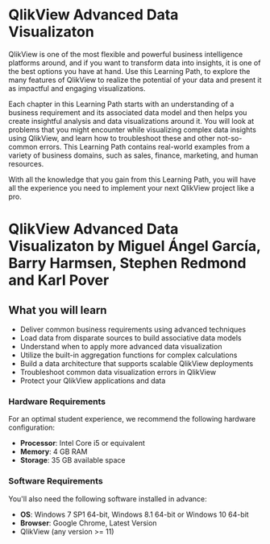 # QlikView Advanced Data Visualizaton
QlikView is one of the most flexible and powerful business intelligence platforms around, and if you want to transform data into insights, it is one of the best options you have at hand. Use this Learning Path, to explore the many features of QlikView to realize the potential of your data and present it as impactful and engaging visualizations.

Each chapter in this Learning Path starts with an understanding of a business requirement and its associated data model and then helps you create insightful analysis and data visualizations around it. You will look at problems that you might encounter while visualizing complex data insights using QlikView, and learn how to troubleshoot these and other not-so-common errors. This Learning Path contains real-world examples from a variety of business domains, such as sales, finance, marketing, and human resources.

With all the knowledge that you gain from this Learning Path, you will have all the experience you need to implement your next QlikView project like a pro.
<br>
# QlikView Advanced Data Visualizaton by **Miguel Ángel García, Barry Harmsen, Stephen Redmond and Karl Pover**

## What you will learn
* Deliver common business requirements using advanced techniques
* Load data from disparate sources to build associative data models
* Understand when to apply more advanced data visualization
* Utilize the built-in aggregation functions for complex calculations
* Build a data architecture that supports scalable QlikView deployments 
* Troubleshoot common data visualization errors in QlikView
* Protect your QlikView applications and data

### Hardware Requirements
For an optimal student experience, we recommend the following hardware configuration:
* **Processor**: Intel Core i5 or equivalent
* **Memory**: 4 GB RAM
* **Storage**: 35 GB available space

### Software Requirements
You'll also need the following software installed in advance:
* **OS**: Windows 7 SP1 64-bit, Windows 8.1 64-bit or Windows 10 64-bit
* **Browser**: Google Chrome, Latest Version
* QlikView (any version >= 11)

